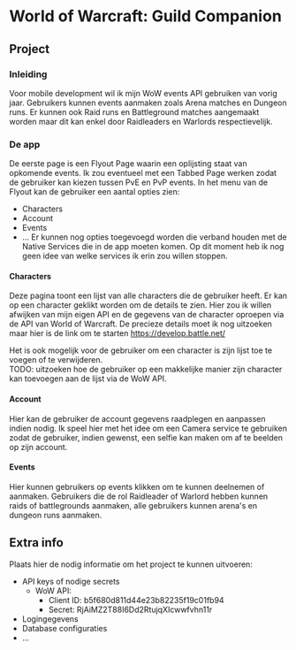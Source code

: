 # World of Warcraft: Guild Companion

## Project
### Inleiding
Voor mobile development wil ik mijn WoW events API gebruiken van vorig jaar. Gebruikers kunnen events aanmaken zoals Arena matches en Dungeon runs. Er kunnen ook Raid runs en Battleground matches aangemaakt worden maar dit kan enkel door Raidleaders en Warlords respectievelijk. 

### De app
De eerste page is een Flyout Page waarin een oplijsting staat van opkomende events. Ik zou eventueel met een Tabbed Page werken zodat de gebruiker kan kiezen tussen PvE en PvP events. 
In het menu van de Flyout kan de gebruiker een aantal opties zien:
- Characters
- Account
- Events
- ... 
Er kunnen nog opties toegevoegd worden die verband houden met de Native Services die in de app moeten komen. Op dit moment heb ik nog geen idee van welke services ik erin zou willen stoppen. 

#### Characters
Deze pagina toont een lijst van alle characters die de gebruiker heeft. Er kan op een character geklikt worden om de details te zien. Hier zou ik willen afwijken van mijn eigen API en de gegevens van de character oproepen via de API van World of Warcraft. De precieze details moet ik nog uitzoeken maar hier is de link om te starten https://develop.battle.net/

Het is ook mogelijk voor de gebruiker om een character is zijn lijst toe te voegen of te verwijderen.   
TODO: uitzoeken hoe de gebruiker op een makkelijke manier zijn character kan toevoegen aan de lijst via de WoW API.

#### Account
Hier kan de gebruiker de account gegevens raadplegen en aanpassen indien nodig.
Ik speel hier met het idee om een Camera service te gebruiken zodat de gebruiker, indien gewenst, een selfie kan maken om af te beelden op zijn account.

#### Events
Hier kunnen gebruikers op events klikken om te kunnen deelnemen of aanmaken.
Gebruikers die de rol Raidleader of Warlord hebben kunnen raids of battlegrounds aanmaken, alle gebruikers kunnen arena's en dungeon runs aanmaken. 

## Extra info
Plaats hier de nodig informatie om het
project te kunnen uitvoeren:

- API keys of nodige secrets
    * WoW API:
        + Client ID: b5f680d811d44e23b82235f19c01fb94
        + Secret: RjAiMZ2T88I6Dd2RtujqXIcwwfvhn11r
- Logingegevens
- Database configuraties
- ...
